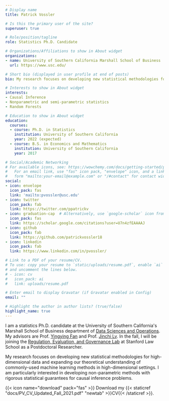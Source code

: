 ```yaml
---
# Display name
title: Patrick Vossler

# Is this the primary user of the site?
superuser: true

# Role/position/tagline
role: Statistics Ph.D. Candidate

# Organizations/Affiliations to show in About widget
organizations:
- name: University of Southern California Marshall School of Business
  url: https://www.usc.edu/

# Short bio (displayed in user profile at end of posts)
bio: My research focuses on developing new statistical methodologies for high-dimensional data and expanding our theoretical understanding of commonly-used machine learning methods in high-dimensional settings.

# Interests to show in About widget
interests:
- Causal Inference
- Nonparametric and semi-parametric statistics
- Random Forests

# Education to show in About widget
education:
  courses:
  - course: Ph.D. in Statistics
    institution: University of Southern California
    year: 2022 (expected)
  - course: B.S. in Economics and Mathematics
    institution: University of Southern California
    year: 2017

# Social/Academic Networking
# For available icons, see: https://wowchemy.com/docs/getting-started/page-builder/#icons
#   For an email link, use "fas" icon pack, "envelope" icon, and a link in the
#   form "mailto:your-email@example.com" or "/#contact" for contact widget.
social:
- icon: envelope
  icon_pack: fas
  link: 'mailto:pvossler@usc.edu'
- icon: twitter
  icon_pack: fab
  link: https://twitter.com/ppatrickv
- icon: graduation-cap  # Alternatively, use `google-scholar` icon from `ai` icon pack
  icon_pack: fas
  link: https://scholar.google.com/citations?user=U7n4zfEAAAAJ
- icon: github
  icon_pack: fab
  link: https://github.com/patrickvossler18
- icon: linkedin
  icon_pack: fab
  link: https://www.linkedin.com/in/pvossler/

# Link to a PDF of your resume/CV.
# To use: copy your resume to `static/uploads/resume.pdf`, enable `ai` icons in `params.toml`, 
# and uncomment the lines below.
# - icon: cv
#   icon_pack: ai
#   link: uploads/resume.pdf

# Enter email to display Gravatar (if Gravatar enabled in Config)
email: ""

# Highlight the author in author lists? (true/false)
highlight_name: true
---
```


I am a statistics Ph.D. candidate at the University of Southern California's Marshall School of Business department of [Data Sciences and Operations](https://www.marshall.usc.edu/departments/data-sciences-and-operations). My advisors are Prof. [Yingying Fan](http://faculty.marshall.usc.edu/Yingying-Fan/) and Prof. [Jinchi Lv](http://faculty.marshall.usc.edu/jinchi-lv). In the fall, I will be joining the [Regulation, Evaluation, and Governance Lab](https://reglab.stanford.edu/) at Stanford Law School as a Postdoctoral Researcher.


My research focuses on developing new statistical methodologies for high-dimensional data and expanding our theoretical understanding of commonly-used machine learning methods in high-dimensional settings. I am particularly interested in developing non-parametric methods with rigorous statistical guarantees for causal inference problems.

{{< icon name="download" pack="fas" >}} Download my {{< staticref "docs/PV_CV_Updated_Fall_2021.pdf" "newtab" >}}CV{{< /staticref >}}.




